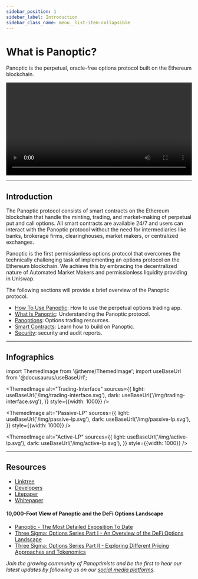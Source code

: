 ```yaml
---
sidebar_position: 1
sidebar_label: Introduction
sidebar_class_name: menu__list-item-collapsible
---
```


# What is Panoptic?

Panoptic is the perpetual, oracle-free options protocol built on the Ethereum blockchain. 

<video src="https://user-images.githubusercontent.com/62954565/223510059-8c057bc5-3957-466d-bbdd-27e2bdea02bb.mp4#t=0.55" preload="metadata" type="video/mp4" width="100%" height="auto" controls>
</video>

---

## Introduction

The Panoptic protocol consists of smart contracts on the Ethereum blockchain that handle the minting, trading, and market-making of perpetual put and call options.
All smart contracts are available 24/7 and users can interact with the Panoptic protocol without the need for intermediaries like banks, brokerage firms, clearinghouses, market makers, or centralized exchanges.

Panoptic is the first permissionless options protocol that overcomes the technically challenging task of implementing an options protocol on the Ethereum blockchain.
We achieve this by embracing the decentralized nature of Automated Market Makers and permissionless liquidity providing in Uniswap.

The following sections will provide a brief overview of the Panoptic protocol.

- [How To Use Panoptic](./product/opening-a-position): How to use the perpetual options trading app.
- [What Is Panoptic](./panoptic-protocol/overview): Understanding the Panoptic protocol.
- [Panoptions](./trading/basic-concepts): Options trading resources.
- [Smart Contracts](./developers/smart-contracts-overview): Learn how to build on Panoptic.
- [Security](./security/security_audits): security and audit reports.

---

## Infographics

import ThemedImage from '@theme/ThemedImage';
import useBaseUrl from '@docusaurus/useBaseUrl';

<ThemedImage
  alt="Trading-Interface"
  sources={{
    light: useBaseUrl('/img/trading-interface.svg'),
    dark: useBaseUrl('/img/trading-interface.svg'),
  }}
  style={{width: 1000}}
/>

<ThemedImage
  alt="Passive-LP"
  sources={{
    light: useBaseUrl('/img/passive-lp.svg'),
    dark: useBaseUrl('/img/passive-lp.svg'),
  }}
  style={{width: 1000}}
/>

<ThemedImage
  alt="Active-LP"
  sources={{
    light: useBaseUrl('/img/active-lp.svg'),
    dark: useBaseUrl('/img/active-lp.svg'),
  }}
  style={{width: 1000}}
/>


---

## Resources
- [Linktree](https://links.panoptic.xyz/all)
- [Developers](./developers/smart-contracts-overview)
- [Litepaper](https://intro.panoptic.xyz/)
- [Whitepaper](https://paper.panoptic.xyz/)

#### 10,000-Foot View of Panoptic and the DeFi Options Landscape
- [Panoptic - The Most Detailed Exposition To Date](https://blog.panoptic.xyz/panoptic-483c6de77a0e)  
- [Three Sigma: Options Series Part I - An Overview of the DeFi Options Landscape](https://threesigma.xyz/blog/defi-options-landscape)  
- [Three Sigma: Options Series Part II - Exploring Different Pricing Approaches and Tokenomics](https://threesigma.xyz/blog/exploring-options-pricing-tokenomics)

*Join the growing community of Panoptimists and be the first to hear our latest updates by following us on our [social media platforms](https://linktr.ee/panopticxyz).*
